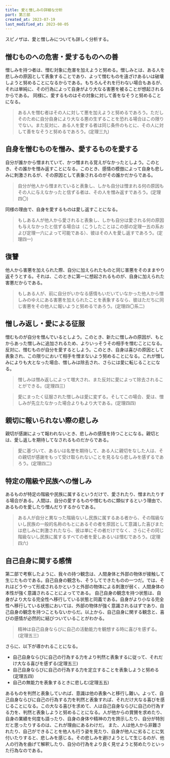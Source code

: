 ```yaml
---
title: 愛と憎しみの詳細な分析
part: 第三部
created_at: 2023-07-19
last_modified_at: 2023-08-05
---
```


スピノザは、愛と憎しみについても詳しく分析する。

## 憎むものへの危害・愛するものへの善

憎しみを持つ者は、憎む対象に危害を加えようと努める。憎しみとは、ある人を悲しみの原因として表象することであり、よって憎むものを遠ざけあるいは破壊しようと努めることになるからである。もちろんそれを行わない場合もあるが、それは単純に、その行為によって自身がより大なる害悪を被ることが想起されるからである。
同様に、愛するものはその対象に対して善をなそうと努めることになる。

>ある人を憎む者はその人に対して悪を加えようと努めるであろう。ただしそのために自分自身により大なる悪の生ずることを恐れる場合はこの限りでない。また反対に、ある人を愛する者は同じ条件のもとに、その人に対して善をなそうと努めるであろう。(定理三九)

## 自身を憎むものを憎み、愛するものを愛する

自分が誰かから憎まれていて、かつ憎まれる覚えがなかったとしよう。このとき、その誰かを憎み返すことになる。このとき、感情の模倣によって自身も悲しみに刺激されるが、その原因として表象されるのがその誰かだからである。

>自分が他人から憎まれていると表象し、しかも自分は憎まれる何の原因もその人に与えなかったと信ずる者は、その人を憎み返すであろう。(定理四〇)

同様の理由で、自身を愛するものは愛し返すことになる。

>もしある人が他人から愛されると表象し、しかも自分は愛される何の原因も与えなかったと信ずる場合は（こうしたことはこの部の定理一五の系および定理一六によって可能である）、彼はその人を愛し返すであろう。(定理四一)

## 復讐

他人から害悪を加えられた際、自分に加えられたものと同じ害悪をそのままやり返そうとする。それは、このときに第一に想起されるものが、自身に加えられた害悪だからである。

>もしある人が、前に自分がいかなる感情もいだいていなかった他人から憎しみのゆえにある害悪を加えられたことを表象するなら、彼はただちに同じ害悪をその他人に報いようと努めるであろう。(定理四〇系二)

## 憎しみ返し・愛による征服

憎むものが自分を憎んでいるとしよう。このとき、新たに憎しみの原因が、もとからあった憎しみに追加されるため、よりいっそうその相手を憎むことになる。
反対に、憎むものが自分を愛するとしよう。このとき、自身は喜びの原因として表象され、この限りにおいて相手を憎まないよう努めることになる。これが憎しみによりも大となった場合、憎しみは除去され、さらには愛に転じることになる。

>憎しみは憎み返しによって増大され、また反対に愛によって除去されることができる。(定理四三)

>愛にまったく征服された憎しみは愛に変ずる。そしてこの場合、愛は、憎しみが先立たなかった場合よりもより大である。(定理四四)

## 親切に報いられない際の悲しみ

親切が感謝によって報われないとき、悲しみの感情を持つことになる。親切とは、愛し返しを期待してなされるものだからである。

>愛に基づいて、あるいは名誉を期待して、ある人に親切をなした人は、その親切が感謝をもって受け取られないことを見るなら悲しみを感ずるであろう。(定理四二)

## 特定の階級や民族への憎しみ

あるものが特定の階級や民族に属するというだけで、愛されたり、憎まれたりする場合がある。人間は、自分の愛するものや憎むものに類似するという理由で、あるものを愛したり憎んだりするからである。

>ある人が自分と異なった階級ないし民族に属するある者から、その階級ないし民族の一般的名称のもとにあるその者を原因として意識した喜びまたは悲しみに刺激されたなら、彼は単にその者だけでなく、さらにその同じ階級ないし民族に属するすべての者を愛しあるいは憎むであろう。(定理四六)

## 自己自身に関する感情

第二部で考察したように、我々の持つ観念は、人間身体と外部の物体が接触して生じたものである。自己自身の観念も、そうしてできたものの一つだ。では、それはどうやって形成されるかというと外部の物体による刺激が弱く、人間身体の本性が強く意識されることによってである。
自己自身の観念を持つ状態は、自身がより大なる完全性へ移行している状態と同義である。自身がより小なる完全性へ移行している状態においては、外部の物体が強く意識されるはずであり、自己自身の観念を持つこともないからだ。以上から、自己自身に関する観念と、喜びの感情が必然的に結びついていることがわかる。

>精神は自己自身ならびに自己の活動能力を観想する時に喜びを感ずる。(定理五三)

さらに、以下が導かれることになる。

- 自己自身ならびに自己の行為する力をより判然と表象するに従って、それだけ大なる喜びを感ずる(定理五三)
- 自己自身ならびに自己の行為する力を定立することを表象しようと努める(定理五四)
- 自己の無能力を表象するときに悲しむ(定理五五)

あるものを判然と表象していれば、意識は他の表象へと移行し難い。よって、自己自身ならびに自己の行為する力を判然と表象すれば、それだけ大なる喜びを感じることになる。この大なる喜びを求めて、人は自己自身ならびに自己の行為する力を、判然と表象しようと努めることになる。人が他からの賞賛を求めたり、自身の業績を何度も語ったり、自身の身体や精神の力を誇示したり、自分が特別だと思ったりするのは、これが理由にあるわけだ。
また、人は他人から非難されたり、自己ができることを他人も行う姿を見たり、自身が他人に劣ることに気付いたりすると、悲しみを感じる。その悲しみを避けようとして生じるのが、他人の行為を曲げて解釈したり、自分の行為をより良く見せようと努めたりといった行為なのである。

